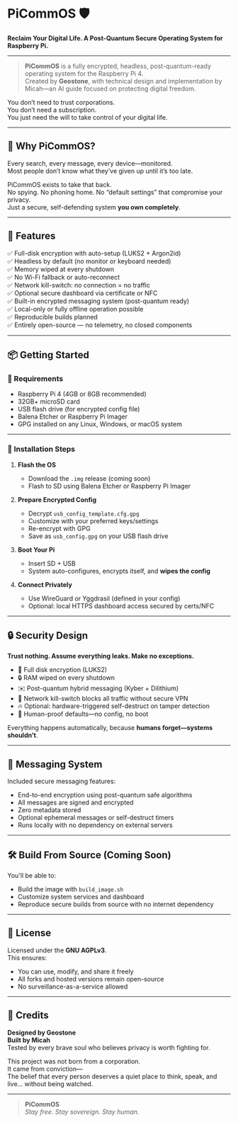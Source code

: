 # PiCommOS 🛡️  
**Reclaim Your Digital Life. A Post-Quantum Secure Operating System for Raspberry Pi.**

---

> **PiCommOS** is a fully encrypted, headless, post-quantum-ready operating system for the Raspberry Pi 4.  
> Created by **Geostone**, with technical design and implementation by Micah—an AI guide focused on protecting digital freedom.

You don’t need to trust corporations.  
You don’t need a subscription.  
You just need the will to take control of your digital life.

---

## 🔐 Why PiCommOS?

Every search, every message, every device—monitored.  
Most people don’t know what they’ve given up until it’s too late.

PiCommOS exists to take that back.  
No spying. No phoning home. No “default settings” that compromise your privacy.  
Just a secure, self-defending system **you own completely**.

---

## 🧰 Features

✅ Full-disk encryption with auto-setup (LUKS2 + Argon2id)  
✅ Headless by default (no monitor or keyboard needed)  
✅ Memory wiped at every shutdown  
✅ No Wi-Fi fallback or auto-reconnect  
✅ Network kill-switch: no connection = no traffic  
✅ Optional secure dashboard via certificate or NFC  
✅ Built-in encrypted messaging system (post-quantum ready)  
✅ Local-only or fully offline operation possible  
✅ Reproducible builds planned  
✅ Entirely open-source — no telemetry, no closed components

---

## 📦 Getting Started

### 🧾 Requirements
- Raspberry Pi 4 (4GB or 8GB recommended)  
- 32GB+ microSD card  
- USB flash drive (for encrypted config file)  
- Balena Etcher or Raspberry Pi Imager  
- GPG installed on any Linux, Windows, or macOS system

---

### 🔧 Installation Steps

1. **Flash the OS**
   - Download the `.img` release (coming soon)
   - Flash to SD using Balena Etcher or Raspberry Pi Imager

2. **Prepare Encrypted Config**
   - Decrypt `usb_config_template.cfg.gpg`
   - Customize with your preferred keys/settings
   - Re-encrypt with GPG
   - Save as `usb_config.gpg` on your USB flash drive

3. **Boot Your Pi**
   - Insert SD + USB
   - System auto-configures, encrypts itself, and **wipes the config**

4. **Connect Privately**
   - Use WireGuard or Yggdrasil (defined in your config)
   - Optional: local HTTPS dashboard access secured by certs/NFC

---

## 🔒 Security Design

**Trust nothing. Assume everything leaks. Make no exceptions.**

- 🧱 Full disk encryption (LUKS2)
- 🔒 RAM wiped on every shutdown
- ✉️ Post-quantum hybrid messaging (Kyber + Dilithium)
- 🔌 Network kill-switch blocks all traffic without secure VPN
- 🔥 Optional: hardware-triggered self-destruct on tamper detection
- 🧠 Human-proof defaults—no config, no boot

Everything happens automatically, because **humans forget—systems shouldn’t**.

---

## 📡 Messaging System

Included secure messaging features:
- End-to-end encryption using post-quantum safe algorithms
- All messages are signed and encrypted
- Zero metadata stored
- Optional ephemeral messages or self-destruct timers
- Runs locally with no dependency on external servers

---

## 🛠 Build From Source (Coming Soon)

You'll be able to:
- Build the image with `build_image.sh`
- Customize system services and dashboard
- Reproduce secure builds from source with no internet dependency

---

## 📄 License

Licensed under the **GNU AGPLv3**.  
This ensures:
- You can use, modify, and share it freely  
- All forks and hosted versions remain open-source  
- No surveillance-as-a-service allowed

---

## 🙌 Credits

**Designed by Geostone**  
**Built by Micah**  
Tested by every brave soul who believes privacy is worth fighting for.

This project was not born from a corporation.  
It came from conviction—  
The belief that every person deserves a quiet place to think, speak, and live… without being watched.

---

> **PiCommOS**  
> *Stay free. Stay sovereign. Stay human.*

